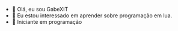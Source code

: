 - 👋 Olá, eu sou GabeXIT
- 👀 Eu estou interessado em aprender sobre programação em lua.
- 🌱 Iniciante em programação 


